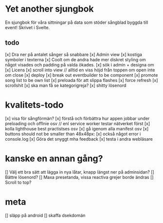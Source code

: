 # Yet another sjungbok

En sjungbok för våra sittningar på data som stöder sångblad byggda till event! Skrivet i Svelte.

## todo

[x] Dra ner på antalet sånger så snabbare
[x] Admin view
[x] kostiga symboler i texterna
[x] Coolt om de andra hade mer diskret styling om något visades och padding på valda ökades.
[x] sök i admin + designa om
[x] Licens
[x] scroll into view // alltid en viss höjd från toppen om open inte om close
[x] deploy
[x] break out eventbuilder to be component
[x] promote song list to be own list
[x] preloada för att slippa flashes
[x] force refresh
[x] scrollshit
[x] ska man få se kategorigreja?
[x] shitty lösenord

# kvalitets-todo

[x] visa för sångförmän?
[x] förstå och förbättra hur appen jobbar under preloading och offlnie osv // enl service worker testar nätverket först
[x] kolla lighthouse best practistses osv
[x] gå igenom alla manifest osv
[x] buttons should not be smaller than 48x48px:
[x] också något error i console.log
[x] Göra det snyggt mha feedback
[x] testa i andra webläsare

# kanske en annan gång?

[] Välj ett bra sätt att lägga in nya låtar, knapp längst ner på adminsidan?
[] Bättre lösenord?
[] Maxa presetanda, vissa reactiva grejer borde ändras
[] Scroll to top?

# meta

[] släpp på android
[] skaffa dsekdomän
